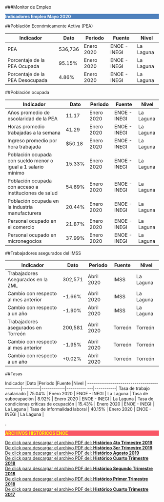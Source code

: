 
###Monitor de Empleo

<p style="background-color:#4F81BD;color:white;"><strong>Indicadores Empleo Mayo 2020</strong></p>

##Población Económicamente Activa (PEA)

Indicador                           |Dato       |Periodo        |Fuente         |Nivel          |
------------------------------------|-----------|---------------|---------------|---------------|
PEA                                 | 536,736   | Enero 2020    | ENOE - INEGI  | La Laguna     |
Porcentaje de la PEA Ocupada        | 95.15%    | Enero 2020    | ENOE - INEGI  | La Laguna     |
Porcentaje de la PEA Desocupada     | 4.86%     | Enero 2020    | ENOE - INEGI  | La Laguna     |

##Población ocupada

Indicador                                                     |Dato     |Periodo      |Fuente         |Nivel        |
--------------------------------------------------------------|---------|-------------|---------------|-------------|
Años promedio de escolaridad de la PEA                        | 11.17   | Enero 2020  | ENOE - INEGI  | La Laguna   |
Horas promedio trabajadas a la semana                         | 41.29   | Enero 2020  | ENOE - INEGI  | La Laguna   |
Ingreso promedio por hora trabajada                           | $50.18  | Enero 2020  | ENOE - INEGI  | La Laguna   |
Población ocupada con sueldo menor o igual a 1 salario mínimo | 15.33%  | Enero 2020  | ENOE - INEGI  | La Laguna   |
Población ocupada con acceso a instituciones de salud         | 54.69%  | Enero 2020  | ENOE - INEGI  | La Laguna   |
Población ocupada en la industria manufacturera               | 20.44%  | Enero 2020  | ENOE - INEGI  | La Laguna   |
Personal ocupado en el comercio                               | 21.87%  | Enero 2020  | ENOE - INEGI  | La Laguna   |
Personal ocupado en micronegocios                             | 37.99%  | Enero 2020  | ENOE - INEGI  | La Laguna   |

##Trabajadores asegurados del IMSS

Indicador                               |Dato       |Periodo        |Fuente     |Nivel      |
----------------------------------------|-----------|---------------|-----------|-----------|
Trabajadores Asegurados en la ZML       | 302,571   | Abril 2020    | IMSS      | La Laguna |
Cambio con respecto al mes anterior     | -1.66%    | Abril 2020    | IMSS      | La Laguna |
Cambio con respecto a un año            | -1.90%    | Abril 2020    | IMSS      | La Laguna |
Trabajadores asegurados en Torreón      | 200,581   | Abril 2020    | Torreón   | Torreón   |
Cambio con respecto al mes anterior     | -1.95%    | Abril 2020    | Torreón   | Torreón   |
Cambio con respecto a un año            | +0.02%    | Abril 2020    | Torreón   | Torreón   |

##Tasas

Indicador                                   |Dato     |Periodo     |Fuente        |Nivel      |
--------------------------------------------|---------|------------|---------- ---|-----------|
Tasa de trabajo asalariado                  | 75.04%  | Enero 2020 | ENOE - INEGI | La Laguna |
Tasa de subocupación                        | 8.92%   | Enero 2020 | ENOE - INEGI | La Laguna |
Tasa de condiciones críticas de ocupación   | 15.43%  | Enero 2020 | ENOE - INEGI | La Laguna |
Tasa de informalidad laboral                | 40.15%  | Enero 2020 | ENOE - INEGI | La Laguna |



.
<p style="background-color:#f95666;color:yellow;"><strong>ARCHIVOS HISTÓRICOS ENOE</strong></p>

[De click para descargar el archivo PDF del:   <strong>Histórico 4to Trimestre 2019</strong>](http://www.trcimplan.gob.mx/monitores/empleo/monitor-empleo-4-2020.pdf)
</br>
[De click para descargar el archivo PDF del:   <strong>Histórico 3er Trimestre 2019</strong>](http://www.trcimplan.gob.mx/monitores/empleo/monitor-empleo-3er-trim-2019.pdf)
</br>
[De click para descargar el archivo PDF del:   <strong>Histórico Agosto 2019</strong>](http://www.trcimplan.gob.mx/monitores/empleo/monitor-empleo-8-2019.pdf)
</br>
[De click para descargar el archivo PDF del:   <strong>Histórico Cuarto Trimestre 2018</strong>](http://www.trcimplan.gob.mx/monitores/empleo/monitor-empleo-4-2018.pdf)
</br>
[De click para descargar el archivo PDF del:   <strong>Histórico Segundo Trimestre 2018</strong>](http://www.trcimplan.gob.mx/monitores/empleo/monitor-empleo-2-2018.pdf)
</br>
[De click para descargar el archivo PDF del:   <strong>Histórico Primer Trimestre 2018</strong>](http://www.trcimplan.gob.mx/monitores/empleo/monitor-empleo-1-2018.pdf)
</br>
[De click para descargar el archivo PDF del:   <strong>Histórico Cuarto Trimestre 2017</strong>](http://www.trcimplan.gob.mx/monitores/empleo/empleo-marzo-2018.pdf)
